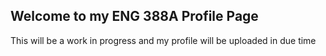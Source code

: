 ## Welcome to my ENG 388A Profile Page

This will be a work in progress and my profile will be uploaded in due time

